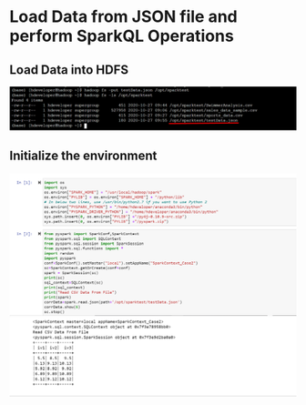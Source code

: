 # Load Data from JSON file and perform SparkQL Operations

## Load Data into HDFS
![Alt text](/screen_shots/demo5/Screenshot_1.png?raw=true "Simple Code on IPython Notebooks")

## Initialize the environment
![Alt text](/screen_shots/demo5/Screenshot_2.png?raw=true "Simple Code on IPython Notebooks")
![Alt text](/screen_shots/demo5/Screenshot_3.png?raw=true "Simple Code on IPython Notebooks")
